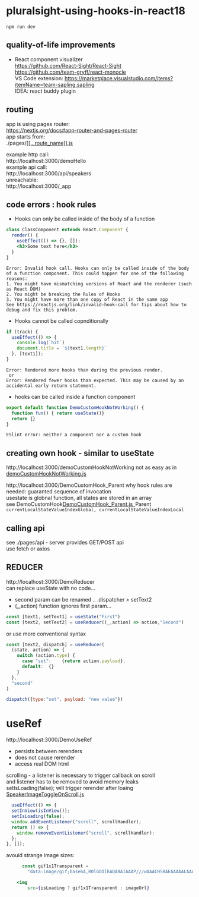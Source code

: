# pluralsight-using-hooks-in-react18

```shell
npm run dev
```

quality-of-life improvements
----------------------------
* React component visualizer   
  https://github.com/React-Sight/React-Sight  
  https://github.com/team-gryff/react-monocle  
  VS Code extension: https://marketplace.visualstudio.com/items?itemName=team-sapling.sapling  
  IDEA: react buddy plugin

routing
-------
app is using pages router:  
https://nextjs.org/docs#app-router-and-pages-router  
app starts from:  
./pages/[[[...route_name]].js](pages/%5B%5B...route_name%5D%5D.js)  

example http call:  
http://localhost:3000/demoHello  
example api call:  
http://localhost:3000/api/speakers  
unreachable:  
http://localhost:3000/_app  



code errors : hook rules
-----------
*  Hooks can only be called inside of the body of a function
```jsx
class ClassComponent extends React.Component {
  render() {
    useEffect(() => {}, []);
    <h3>Some text here</h3>
  }
}
```
```
Error: Invalid hook call. Hooks can only be called inside of the body of a function component. This could happen for one of the following reasons:
1. You might have mismatching versions of React and the renderer (such as React DOM)
2. You might be breaking the Rules of Hooks
3. You might have more than one copy of React in the same app
See https://reactjs.org/link/invalid-hook-call for tips about how to debug and fix this problem.
```

*  Hooks cannot be called copnditionally
```jsx
if (track) {
  useEffect(() => {
    console.log(`hit`)
    document.title = `${text1.length}`
  }, [text1]);
}
```
```
Error: Rendered more hooks than during the previous render.
 or
Error: Rendered fewer hooks than expected. This may be caused by an accidental early return statement.
```

* hooks can be called inside a function component
```jsx
export default function DemoCustomHookNotWorking() {
  function fun() { return useState()}
  return {}
}
```
```
ESlint error: neither a component nor a custom hook
```

creating own hook - similar to useState
---------------------------------------
http://localhost:3000/demoCustomHookNotWorking
not as easy as in [demoCustomHookNotWorking.js](pages/demoCustomHookNotWorking.js)  


http://localhost:3000/DemoCustomHook_Parent
why hook rules are needed: guaranted sequence of invocation  
usestate is globnal function, all states are stored in an array  
see DemoCustomHook[DemoCustomHook_Parent.js](pages/DemoCustomHook_Parent.js)_Parent   
```currentLocalStateValueIndexGlobal, currentLocalStateValueIndexLocal```


calling api
-----------
see ./pages/api - server provides GET/POST api  
use fetch or axios  



REDUCER
-------
http://localhost:3000/DemoReducer  
can replace useState with no code...  
* second param can be renamed .. .dispatcher > setText2
* (_,action)   function ignores first param...
```jsx
const [text1, setText1] = useState("First")
const [text2, setText2] = useReducer((_,action) => action,"Second")
```

or use more conventional syntax
```jsx
const [text2, dispatch] = useReducer(
  (state, action) => {
    switch (action.type) {
      case "set":    {return action.payload},
      default:  {}
    }
  },
  "second"
)

dispatch({type:"set", payload: "new value"})
```


useRef
======
http://localhost:3000/DemoUseRef
* persists between rerenders
* does not cause rerender
* access real DOM html

scrolling - a listener is necessary to trigger callback on scroll  
and listener has to be removed to avoid memory leaks  
setIsLoading(false); will trigger rerender after loaing
[SpeakerImageToggleOnScroll.js](src/components/speakers/SpeakerImageToggleOnScroll.js)
```jsx
  useEffect(() => {
  setInView(isInView());
  setIsLoading(false);
  window.addEventListener("scroll", scrollHandler);
  return () => {
    window.removeEventListener("scroll", scrollHandler);
  };
}, []);
```

avouid strange image sizes:
```jsx
      const gif1x1Transparent =
        "data:image/gif;base64,R0lGODlhAQABAIAAAP///wAAACH5BAEAAAAALAAAAAABAAEAAAICRAEAOw==";

    <img
        src={isLoading ? gif1x1Transparent : imageUrl}
```